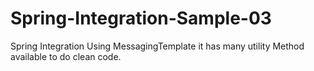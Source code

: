# Spring-Integration-Sample-03

Spring Integration Using MessagingTemplate 
it has many utility Method available to do clean code.